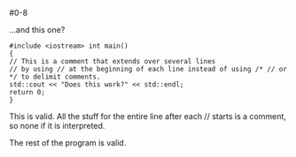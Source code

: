 #0-8

...and this one?

	#include <iostream> int main()
	{
	// This is a comment that extends over several lines
	// by using // at the beginning of each line instead of using /* // or */ to delimit comments.
	std::cout << "Does this work?" << std::endl;
	return 0; 
	}

This is valid.  All the stuff for the entire line after each // starts is a comment, so none if it is interpreted.

The rest of the program is valid.
